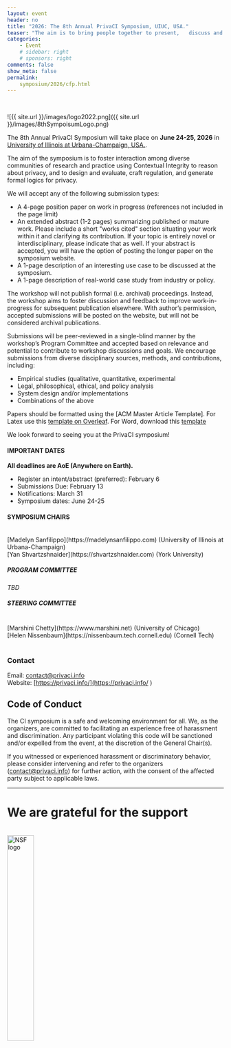 ```yaml
---
layout: event
header: no
title: "2026: The 8th Annual PrivaCI Symposium, UIUC, USA."
teaser: "The aim is to bring people together to present,   discuss and share ideas based on ongoing and completed projects drawing on CI as their underlying conception of privacy."
categories:
    - Event
    # sidebar: right
    # sponsors: right
comments: false
show_meta: false
permalink: 
    symposium/2026/cfp.html
---
```

<br/>

 <style>
.alert{
    position:relative;
    padding:.75rem 1.25rem;
    margin-bottom:1rem;
    border:1px solid transparent;
    border-radius:.25rem
}
.alert-heading{
    color:inherit
}
.alert-link{
    font-weight:700
}
.alert-success {
    color: #155724;
    background-color: #d4edda;
    border-color: #c3e6cb
}

.alert-success hr {
    border-top-color: #b1dfbb
}

.alert-success .alert-link {
    color: #0b2e13
}
.alert-warning{
    color:#856404;
    background-color:#fff3cd;
    border-color:#ffeeba
}
.alert-warning hr{
    border-top-color:#ffe8a1
}
.alert-warning .alert-link{
    color:#533f03
}

</style>


![{{ site.url }}/images/logo2022.png]({{ site.url }}/images/8thSympoisumLogo.png)


The 8th Annual PrivaCI Symposium will take place on  <b>June 24-25, 2026</b> in [University of Illinois at Urbana-Champaign, USA.](https://illinois.edu).

The aim of the symposium is to foster interaction among diverse communities of research and practice using Contextual Integrity to reason about privacy,   and to design and evaluate,   craft regulation,   and generate formal logics for privacy.

We will accept any of the following submission types:

* A 4-page position paper on work in progress (references not included in the page limit)
* An extended abstract (1-2 pages) summarizing published or mature work. Please
  include a short "works cited" section situating your work within it and clarifying its contribution. If your topic is entirely novel or interdisciplinary,   please indicate that as well. If your abstract is accepted,   you will have the option of posting the longer paper on the symposium website.
* A 1-page description of an interesting use case to be discussed at the symposium.
* A 1-page description of real-world case study from industry or policy.

The workshop will not publish formal (i.e. archival) proceedings. Instead,   the workshop aims to foster discussion and feedback to improve work-in-progress for
subsequent publication elsewhere.  With author’s permission,   accepted submissions will be posted on the website,   but will not be considered archival publications.

Submissions will be peer-reviewed in a single-blind manner by the workshop’s Program Committee and accepted based on relevance and potential to contribute to workshop discussions and goals. We encourage submissions from diverse disciplinary sources, methods,  and contributions,   including:

* Empirical studies (qualitative,   quantitative,   experimental
* Legal,   philosophical,   ethical,   and policy analysis
* System design and/or implementations
* Combinations of the above

Papers should be formatted using the [ACM Master Article Template]. For Latex use this [template on Overleaf](https://www.overleaf.com/latex/templates/acm-conference-proceedings-primary-article-template/wbvnghjbzwpc). For Word, download this [template](https://www.acm.org/binaries/content/assets/publications/article-templates/pubform.docx)



 We look forward to seeing you at the PrivaCI symposium!

<!--
## Symposium Program

### [Full program](https://docs.google.com/spreadsheets/d/e/2PACX-1vQJHr0VTytbZ6F3f1yvFyL5Mp--aFm2Z3p1un469Gj02UJ3vBMjsbfkvgUk80UdyS15wmRfVjIBksYN/pubhtml?gid=1416502899&single=true)

#### The [Friday]({{ site.url }}/symposium6/Friday.pdf) and [Saturday]({{ site.url }}/symposium6/Saturday.pdf) programs

 -->
 <!-- ([Thursday]({{ site.url }}/symposium5/Thursday.pdf) and [Friday]({{ site.url}}/symposium5/Friday.pdf) schedules)-->




<!--

#### REGISTRATION

Registration for the symposium is **$100**. The registration includes a light breakfast (coffee and pastries), lunch and dinner on Friday and light breakfast (coffee and pastries) on Saturday. 

Please use the following [link](https://forms.gle/5BBmg9exS2bfPnoo6) to register. 
__(After you submit the registration form, you should see the link to the payment processing system.)__



### Logistics

For information on the event location and accommodations [click here](https://privaci.info/symposium/2024/logistics.html).


## TRAVEL GRANTS

<div class="alert alert-success" role="alert">
<h4 class="alert-heading"></h4>
  <p>
 Travel grant awardees will be hosted at a mentoring lunch,  expected to participate in both days of the workshop, and provide a short report following the symposium.
 </p>
</div>

Participants can apply for a travel grant award that can go towards partially covering the cost of attending the symposium by filling in this [form](https://forms.gle/N1fpoa3HW33qwfpXA).
-->
<!-- **Accepting until August 23 or until funding last** -->

<!-- The only travel expenses that can be reimbursed are: **air travel** and **hotel**. The exact number of awards will depend on the availability of funds and will be determined as funding amounts are finalized.-->

<!--
## NSF Student Grant Application

<div class="alert alert-success" role="alert">
<h4 class="alert-heading"></h4>
  <p>
 Travel grant awardees will be hosted at a mentoring lunch,  expected to participate in both days of the workshop, and provide a short report following the symposium.
 </p>
</div>

**The NSF awards are limited to students studying at a US institution**

The National Science Foundation has just awarded us funding to cover graduate student travel expenses to attend the 2024 PrivaCI symposium!

This is an excellent opportunity for students to learn about research and practice in the application of contextual integrity as a framework to reason about privacy.

Students from under-represented groups including but not limited to women, minorities, and members of the LGTBQ+ community are strongly encouraged to apply.

Students will be provided with the support of **$1000-$1500** depending on where they are travelling from to be used towards registration, hotel and airfare costs.

Please use this [link](https://forms.gle/YHSUGo5AbyRxQCodA) to apply. 

We will allocate funding to qualified applicants until funding is used up.

Travel grant awardees will be expected to participate in both days of the workshop and will be hosted at a mentoring lunch.
-->
<!--
Students from under-represented groups including but not limited to women,   minorities,   and members of the LGTBQ+ community are strongly encouraged to apply.

Students will be provided with the support of **$1000-$1500** depending on where they are travelling from to be used towards hotel and airfare costs.

Registration costs will be waived for all travel grant awardees. Travel grant awardees will be expected to participate in both days of the workshop and will be hosted at a mentoring lunch.


<!--Please use this [link](https://forms.gle/1mzhyqF1i8PAbyHq9) to apply. We will allocate funding to qualified applicants until funding is used up.  -->




#### IMPORTANT DATES

__All deadlines are AoE (Anywhere on Earth).__

* Register an intent/abstract (preferred):  February 6 
* Submissions Due: February 13
* Notifications: March 31
* Symposium dates: June 24-25


<!-- #### HOW TO SUBMIT

Please make submissions using [the submission site.](https://cisymposium.eecs.yorku.ca)

-->

#### SYMPOSIUM CHAIRS
  <br/>
  [Madelyn Sanfilippo](https://madelynsanfilippo.com) (University of Illinois at Urbana-Champaign)<br/>
  [Yan Shvartzshnaider](https://shvartzshnaider.com) (York University) 
  <br/>

##### PROGRAM COMMITTEE
*TBD*




##### STEERING COMMITTEE
<br/>
[Marshini Chetty](https://www.marshini.net) (University of Chicago) <br/>
[Helen Nissenbaum](https://nissenbaum.tech.cornell.edu) (Cornell Tech) <br/>
<br/>

### Contact

Email: [contact@privaci.info](mailto:contact@privaci.info)
<br/>
Website: [https://privaci.info/](https://privaci.info/ )


## Code of Conduct

The CI symposium is a safe and welcoming environment for all. We,   as the organizers,   are committed to facilitating an experience free of harassment and discrimination. Any participant violating this code will be sanctioned and/or expelled from the event,   at the discretion of the General Chair(s).

If you witnessed or experienced harassment or discriminatory behavior,   please consider intervening and refer to the organizers (contact@privaci.info) for further action,   with the consent of the affected party subject to applicable laws.


<hr/>


# We are grateful for the support
<br/>
<img src="{{ site.url }}/images/ischool.png" alt="NSF logo" width="35%"/>
<!--<img src="{{ site.url }}/images/rutgers_logo.png" alt="Rutgers logo" />
<img src="{{ site.url }}/images/DLI_logo.jpg" alt="DLI logo" width="50%"/>
<br/>
<img src="{{ site.url }}/images/google.png" alt="google logo" width="30%"/>->
